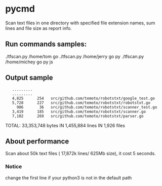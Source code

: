 # pycmd

Scan text files in one directory with specified file extension names, sum lines and file size as report info.


## Run commands samples:
./tfscan.py /home/tom go
./tfscan.py /home/jerry go py
./tfscan.py /home/michey go py js

## Output sample
       .........
       .........
       4,825      254	src/github.com/temoto/robotstxt/google_test.go
       5,728      227	src/github.com/temoto/robotstxt/robotstxt.go
         906       36	src/github.com/temoto/robotstxt/scanner_test.go
       3,419      185	src/github.com/temoto/robotstxt/scanner.go
       7,102      269	src/github.com/temoto/robotstxt/parser.go
TOTAL: 33,353,748 bytes IN 1,455,884 lines IN 1,926 files


## About performance

Scan about 50k text files ( 17,872k lines/ 625Mb size), it cost 5 seconds.


### Notice
change the first line if your python3 is not in the default path